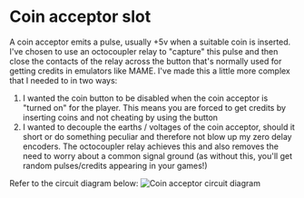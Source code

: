 # Coin acceptor slot

A coin acceptor emits a pulse, usually +5v when a suitable coin is inserted.  I've chosen to use an octocoupler relay to "capture" this pulse and then close the contacts of the relay across the button that's normally used for getting credits in emulators like MAME.  I've made this a little more complex that I needed to in two ways:
1. I wanted the coin button to be disabled when the coin acceptor is "turned on" for the player.  This means you are forced to get credits by inserting coins and not cheating by using the button
2. I wanted to decouple the earths / voltages of the coin acceptor, should it short or do something peculiar and therefore not blow up my zero delay encoders.  The octocoupler relay achieves this and also removes the need to worry about a common signal ground (as without this, you'll get random pulses/credits appearing in your games!) 

Refer to the circuit diagram below:
![Coin acceptor circuit diagram]([http://url/to/img.png](https://github.com/DaveBullet1050/BatoceraHelpers/blob/main/image/Coin%20acceptor%20circuit%20diagram.png))
